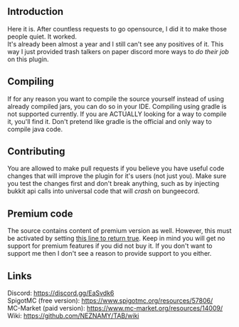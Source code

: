 ## Introduction  
Here it is. After countless requests to go opensource, I did it to make those people quiet. It worked.  
It's already been almost a year and I still can't see any positives of it. This way I just provided trash talkers on paper discord more ways to *do their job* on this plugin.  
  
  
## Compiling
If for any reason you want to compile the source yourself instead of using already compiled jars, you can do so in your IDE. Compiling using gradle is not supported currently. If you are ACTUALLY looking for a way to compile it, you'll find it. Don't pretend like gradle is the official and only way to compile java code.  
  
  
## Contributing
You are allowed to make pull requests if you believe you have useful code changes that will improve the plugin for it's users (not just you). Make sure you test the changes first and don't break anything, such as by injecting bukkit api calls into universal code that will *crash* on bungeecord.  
  
  
## Premium code
The source contains content of premium version as well. However, this must be activated by setting [this line to return true](https://github.com/NEZNAMY/TAB/blob/master/src/main/java/me/neznamy/tab/premium/Premium.java#L13). Keep in mind you will get no support for premium features if you did not buy it. If you don't want to support me then I don't see a reason to provide support to you either.  
  
  
## Links
Discord: https://discord.gg/EaSvdk6  
SpigotMC (free version): https://www.spigotmc.org/resources/57806/  
MC-Market (paid version): https://www.mc-market.org/resources/14009/  
Wiki: https://github.com/NEZNAMY/TAB/wiki  
